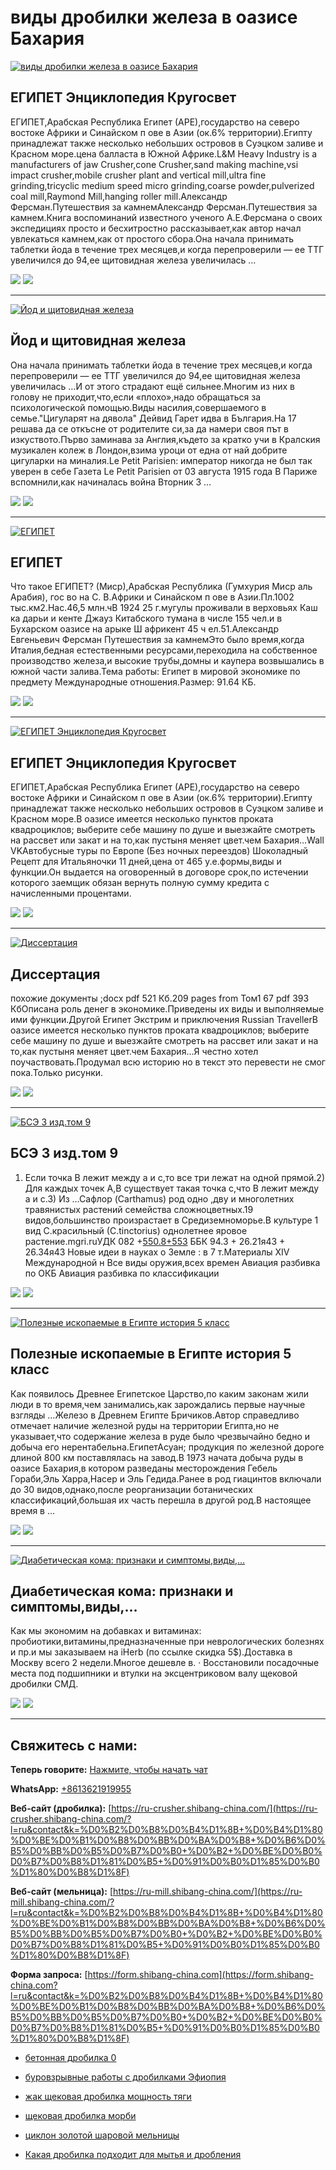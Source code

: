 # виды дробилки железа в оазисе Бахария

<a href="https://swt.shibang-china.com/?l=ru&img&k=%D0%B2%D0%B8%D0%B4%D1%8B+%D0%B4%D1%80%D0%BE%D0%B1%D0%B8%D0%BB%D0%BA%D0%B8+%D0%B6%D0%B5%D0%BB%D0%B5%D0%B7%D0%B0+%D0%B2+%D0%BE%D0%B0%D0%B7%D0%B8%D1%81%D0%B5+%D0%91%D0%B0%D1%85%D0%B0%D1%80%D0%B8%D1%8F" target="_blank">![виды дробилки железа в оазисе Бахария](http://static.shibang-china.com/all-800x300/770.jpg)</a>

## ЕГИПЕТ Энциклопедия Кругосвет
ЕГИПЕТ,Арабская Республика Египет (АРЕ),государство на северо востоке Африки и Синайском п ове в Азии (ок.6% территории).Египту принадлежат также несколько небольших островов в Суэцком заливе и Красном море.цена балласта в Южной Африке.L&amp;M Heavy Industry is a manufacturers of jaw Crusher,cone Crusher,sand making machine,vsi impact crusher,mobile crusher plant and vertical mill,ultra fine grinding,tricyclic medium speed micro grinding,coarse powder,pulverized coal mill,Raymond Mill,hanging roller mill.Александр Ферсман.Путешествия за камнемАлександр Ферсман.Путешествия за камнем.Книга воспоминаний известного ученого А.Е.Ферсмана о своих экспедициях просто и бесхитростно рассказывает,как автор начал увлекаться камнем,как от простого сбора.Она начала принимать таблетки йода в течение трех месяцев,и когда перепроверили — ее ТТГ увеличился до 94,ее щитовидная железа увеличилась …


<a href="https://whatsapp.shibangsoft.com/WhatsApp.php" target="_blank" title="WhatsApp">![](http://static.shibang-china.com/icon/whatsapp.png)</a> <a href="https://swt.shibang-china.com/?l=ru&icon&k=%D0%B2%D0%B8%D0%B4%D1%8B+%D0%B4%D1%80%D0%BE%D0%B1%D0%B8%D0%BB%D0%BA%D0%B8+%D0%B6%D0%B5%D0%BB%D0%B5%D0%B7%D0%B0+%D0%B2+%D0%BE%D0%B0%D0%B7%D0%B8%D1%81%D0%B5+%D0%91%D0%B0%D1%85%D0%B0%D1%80%D0%B8%D1%8F" target="_blank">![](http://static.shibang-china.com/icon/chat-ru.png)</a>

---

<a href="https://swt.shibang-china.com/?l=ru&img&k=%D0%B2%D0%B8%D0%B4%D1%8B+%D0%B4%D1%80%D0%BE%D0%B1%D0%B8%D0%BB%D0%BA%D0%B8+%D0%B6%D0%B5%D0%BB%D0%B5%D0%B7%D0%B0+%D0%B2+%D0%BE%D0%B0%D0%B7%D0%B8%D1%81%D0%B5+%D0%91%D0%B0%D1%85%D0%B0%D1%80%D0%B8%D1%8F" target="_blank">![Йод и щитовидная железа](http://static.shibang-china.com/all-800x300/1366.jpg)</a>

## Йод и щитовидная железа
Она начала принимать таблетки йода в течение трех месяцев,и когда перепроверили — ее ТТГ увеличился до 94,ее щитовидная железа увеличилась …И от этого страдают ещё сильнее.Многим из них в голову не приходит,что,если &#171;плохо&#187;,надо обращаться за психологической помощью.Виды насилия,совершаемого в семье.&quot;Цигуларят на дявола&quot; Дейвид Гарет идва в България.На 17 решава да се откъсне от родителите си,за да намери своя път в изкуството.Първо заминава за Англия,където за кратко учи в Кралския музикален колеж в Лондон,взима уроци от една от най добрите цигуларки на миналия.Le Petit Parisien: император никогда не был так уверен в себе Газета Le Petit Parisien от 03 августа 1915 года В Париже вспомнили,как начиналась война Вторник 3 …


<a href="https://whatsapp.shibangsoft.com/WhatsApp.php" target="_blank" title="WhatsApp">![](http://static.shibang-china.com/icon/whatsapp.png)</a> <a href="https://swt.shibang-china.com/?l=ru&icon&k=%D0%B2%D0%B8%D0%B4%D1%8B+%D0%B4%D1%80%D0%BE%D0%B1%D0%B8%D0%BB%D0%BA%D0%B8+%D0%B6%D0%B5%D0%BB%D0%B5%D0%B7%D0%B0+%D0%B2+%D0%BE%D0%B0%D0%B7%D0%B8%D1%81%D0%B5+%D0%91%D0%B0%D1%85%D0%B0%D1%80%D0%B8%D1%8F" target="_blank">![](http://static.shibang-china.com/icon/chat-ru.png)</a>

---

<a href="https://swt.shibang-china.com/?l=ru&img&k=%D0%B2%D0%B8%D0%B4%D1%8B+%D0%B4%D1%80%D0%BE%D0%B1%D0%B8%D0%BB%D0%BA%D0%B8+%D0%B6%D0%B5%D0%BB%D0%B5%D0%B7%D0%B0+%D0%B2+%D0%BE%D0%B0%D0%B7%D0%B8%D1%81%D0%B5+%D0%91%D0%B0%D1%85%D0%B0%D1%80%D0%B8%D1%8F" target="_blank">![ЕГИПЕТ](http://static.shibang-china.com/all-800x300/266.jpg)</a>

## ЕГИПЕТ
Что такое ЕГИПЕТ? (Миср),Арабская Республика (Гумхурия Миср аль Арабия), гос во на С. В.Африки и Синайском п ове в Азии.Пл.1002 тыс.км2.Нас.46,5 млн.чВ 1924 25 г.мугулы проживали в верховьях Каш ка дарьи и кенте Джауз Китабского тумана в числе 155 чел.и в Бухарском оазисе на арыке Ш африкент 45 ч ел.51.Александр Евгеньевич Ферсман Путешествия за камнемЭто было время,когда Италия,бедная естественными ресурсами,переходила на собственное производство железа,и высокие трубы,домны и каупера возвышались в южной части залива.Тема работы: Египет в мировой экономике по предмету Международные отношения.Размер: 91.64 КБ.


<a href="https://whatsapp.shibangsoft.com/WhatsApp.php" target="_blank" title="WhatsApp">![](http://static.shibang-china.com/icon/whatsapp.png)</a> <a href="https://swt.shibang-china.com/?l=ru&icon&k=%D0%B2%D0%B8%D0%B4%D1%8B+%D0%B4%D1%80%D0%BE%D0%B1%D0%B8%D0%BB%D0%BA%D0%B8+%D0%B6%D0%B5%D0%BB%D0%B5%D0%B7%D0%B0+%D0%B2+%D0%BE%D0%B0%D0%B7%D0%B8%D1%81%D0%B5+%D0%91%D0%B0%D1%85%D0%B0%D1%80%D0%B8%D1%8F" target="_blank">![](http://static.shibang-china.com/icon/chat-ru.png)</a>

---

<a href="https://swt.shibang-china.com/?l=ru&img&k=%D0%B2%D0%B8%D0%B4%D1%8B+%D0%B4%D1%80%D0%BE%D0%B1%D0%B8%D0%BB%D0%BA%D0%B8+%D0%B6%D0%B5%D0%BB%D0%B5%D0%B7%D0%B0+%D0%B2+%D0%BE%D0%B0%D0%B7%D0%B8%D1%81%D0%B5+%D0%91%D0%B0%D1%85%D0%B0%D1%80%D0%B8%D1%8F" target="_blank">![ЕГИПЕТ Энциклопедия Кругосвет](http://static.shibang-china.com/all-800x300/1131.jpg)</a>

## ЕГИПЕТ Энциклопедия Кругосвет
ЕГИПЕТ,Арабская Республика Египет (АРЕ),государство на северо востоке Африки и Синайском п ове в Азии (ок.6% территории).Египту принадлежат также несколько небольших островов в Суэцком заливе и Красном море.В оазисе имеется несколько пунктов проката квадроциклов; выберите себе машину по душе и выезжайте смотреть на рассвет или закат и на то,как пустыня меняет цвет.чем Бахария…Wall VKАвтобусные туры по Европе (Без ночных переездов) Шоколадный Рецепт для Итальяночки 11 дней,цена от 465 у.е.формы,виды и функции.Он выдается на оговоренный в договоре срок,по истечении которого заемщик обязан вернуть полную сумму кредита с начисленными процентами.


<a href="https://whatsapp.shibangsoft.com/WhatsApp.php" target="_blank" title="WhatsApp">![](http://static.shibang-china.com/icon/whatsapp.png)</a> <a href="https://swt.shibang-china.com/?l=ru&icon&k=%D0%B2%D0%B8%D0%B4%D1%8B+%D0%B4%D1%80%D0%BE%D0%B1%D0%B8%D0%BB%D0%BA%D0%B8+%D0%B6%D0%B5%D0%BB%D0%B5%D0%B7%D0%B0+%D0%B2+%D0%BE%D0%B0%D0%B7%D0%B8%D1%81%D0%B5+%D0%91%D0%B0%D1%85%D0%B0%D1%80%D0%B8%D1%8F" target="_blank">![](http://static.shibang-china.com/icon/chat-ru.png)</a>

---

<a href="https://swt.shibang-china.com/?l=ru&img&k=%D0%B2%D0%B8%D0%B4%D1%8B+%D0%B4%D1%80%D0%BE%D0%B1%D0%B8%D0%BB%D0%BA%D0%B8+%D0%B6%D0%B5%D0%BB%D0%B5%D0%B7%D0%B0+%D0%B2+%D0%BE%D0%B0%D0%B7%D0%B8%D1%81%D0%B5+%D0%91%D0%B0%D1%85%D0%B0%D1%80%D0%B8%D1%8F" target="_blank">![Диссертация](http://static.shibang-china.com/all-800x300/1456.jpg)</a>

## Диссертация
похожие документы ;docx pdf 521 Кб.209 pages from Том1 67 pdf 393 КбОписана роль денег в экономике.Приведены их виды и выполняемые ими функции.Другой Египет Экстрим и приключения Russian TravellerВ оазисе имеется несколько пунктов проката квадроциклов; выберите себе машину по душе и выезжайте смотреть на рассвет или закат и на то,как пустыня меняет цвет.чем Бахария…Я честно хотел поучаствовать.Продумал всю историю но в текст это перевести не смог пока.Только рисунки.


<a href="https://whatsapp.shibangsoft.com/WhatsApp.php" target="_blank" title="WhatsApp">![](http://static.shibang-china.com/icon/whatsapp.png)</a> <a href="https://swt.shibang-china.com/?l=ru&icon&k=%D0%B2%D0%B8%D0%B4%D1%8B+%D0%B4%D1%80%D0%BE%D0%B1%D0%B8%D0%BB%D0%BA%D0%B8+%D0%B6%D0%B5%D0%BB%D0%B5%D0%B7%D0%B0+%D0%B2+%D0%BE%D0%B0%D0%B7%D0%B8%D1%81%D0%B5+%D0%91%D0%B0%D1%85%D0%B0%D1%80%D0%B8%D1%8F" target="_blank">![](http://static.shibang-china.com/icon/chat-ru.png)</a>

---

<a href="https://swt.shibang-china.com/?l=ru&img&k=%D0%B2%D0%B8%D0%B4%D1%8B+%D0%B4%D1%80%D0%BE%D0%B1%D0%B8%D0%BB%D0%BA%D0%B8+%D0%B6%D0%B5%D0%BB%D0%B5%D0%B7%D0%B0+%D0%B2+%D0%BE%D0%B0%D0%B7%D0%B8%D1%81%D0%B5+%D0%91%D0%B0%D1%85%D0%B0%D1%80%D0%B8%D1%8F" target="_blank">![БСЭ 3 изд.том 9](http://static.shibang-china.com/all-800x300/1094.jpg)</a>

## БСЭ 3 изд.том 9
1) Если точка В лежит между a и c,то все три лежат на одной прямой.2) Для каждых точек А,В существует такая точка c,что В лежит между a и c.3) Из …Сафлор (Carthamus) род одно ,дву и многолетних травянистых растений семейства сложноцветных.19 видов,большинство произрастает в Средиземноморье.В культуре 1 вид С.красильный (С.tinctorius) однолетнее яровое растение.mgri.ruУДК 082 +[550.8+553](082) ББК 94.3 + 26.21я43 + 26.34я43 Новые идеи в науках о Земле : в 7 т.Материалы XIV Международной н Все виды оружия,всех времен Авиация разбивка по ОКБ Авиация разбивка по классификации


<a href="https://whatsapp.shibangsoft.com/WhatsApp.php" target="_blank" title="WhatsApp">![](http://static.shibang-china.com/icon/whatsapp.png)</a> <a href="https://swt.shibang-china.com/?l=ru&icon&k=%D0%B2%D0%B8%D0%B4%D1%8B+%D0%B4%D1%80%D0%BE%D0%B1%D0%B8%D0%BB%D0%BA%D0%B8+%D0%B6%D0%B5%D0%BB%D0%B5%D0%B7%D0%B0+%D0%B2+%D0%BE%D0%B0%D0%B7%D0%B8%D1%81%D0%B5+%D0%91%D0%B0%D1%85%D0%B0%D1%80%D0%B8%D1%8F" target="_blank">![](http://static.shibang-china.com/icon/chat-ru.png)</a>

---

<a href="https://swt.shibang-china.com/?l=ru&img&k=%D0%B2%D0%B8%D0%B4%D1%8B+%D0%B4%D1%80%D0%BE%D0%B1%D0%B8%D0%BB%D0%BA%D0%B8+%D0%B6%D0%B5%D0%BB%D0%B5%D0%B7%D0%B0+%D0%B2+%D0%BE%D0%B0%D0%B7%D0%B8%D1%81%D0%B5+%D0%91%D0%B0%D1%85%D0%B0%D1%80%D0%B8%D1%8F" target="_blank">![Полезные ископаемые в Египте история 5 класс](http://static.shibang-china.com/all-800x300/452.jpg)</a>

## Полезные ископаемые в Египте история 5 класс
Как появилось Древнее Египетское Царство,по каким законам жили люди в то время,чем занимались,как зарождались первые научные взгляды …Железо в Древнем Египте Бричиков.Автор справедливо отмечает наличие железной руды на территории Египта,но не указывает,что содержание железа в руде было чрезвычайно бедно и добыча его нерентабельна.ЕгипетАсуан; продукция по железной дороге длиной 800 км поставлялась на завод.В 1973 начата добыча руды в оазисе Бахария,в котором разведаны месторождения Гебель Гораби,Эль Харра,Насер и Эль Гедида.Ранее в род гиацинтов включали до 30 видов,однако,после реорганизации ботанических классификаций,большая их часть перешла в другой род.В настоящее время в …


<a href="https://whatsapp.shibangsoft.com/WhatsApp.php" target="_blank" title="WhatsApp">![](http://static.shibang-china.com/icon/whatsapp.png)</a> <a href="https://swt.shibang-china.com/?l=ru&icon&k=%D0%B2%D0%B8%D0%B4%D1%8B+%D0%B4%D1%80%D0%BE%D0%B1%D0%B8%D0%BB%D0%BA%D0%B8+%D0%B6%D0%B5%D0%BB%D0%B5%D0%B7%D0%B0+%D0%B2+%D0%BE%D0%B0%D0%B7%D0%B8%D1%81%D0%B5+%D0%91%D0%B0%D1%85%D0%B0%D1%80%D0%B8%D1%8F" target="_blank">![](http://static.shibang-china.com/icon/chat-ru.png)</a>

---

<a href="https://swt.shibang-china.com/?l=ru&img&k=%D0%B2%D0%B8%D0%B4%D1%8B+%D0%B4%D1%80%D0%BE%D0%B1%D0%B8%D0%BB%D0%BA%D0%B8+%D0%B6%D0%B5%D0%BB%D0%B5%D0%B7%D0%B0+%D0%B2+%D0%BE%D0%B0%D0%B7%D0%B8%D1%81%D0%B5+%D0%91%D0%B0%D1%85%D0%B0%D1%80%D0%B8%D1%8F" target="_blank">![Диабетическая кома: признаки и симптомы,виды,…](http://static.shibang-china.com/all-800x300/1267.jpg)</a>

## Диабетическая кома: признаки и симптомы,виды,…
Как мы экономим на добавках и витаминах: пробиотики,витамины,предназначенные при неврологических болезнях и пр.и мы заказываем на iHerb (по ссылке скидка 5$).Доставка в Москву всего 2 недели.Многое дешевле в.&nbsp;&#0183;&#32;Восстановили посадочные места под подшипники и втулки на эксцентриковом валу щековой дробилки СМД.

<a href="https://whatsapp.shibangsoft.com/WhatsApp.php" target="_blank" title="WhatsApp">![](http://static.shibang-china.com/icon/whatsapp.png)</a> <a href="https://swt.shibang-china.com/?l=ru&icon&k=%D0%B2%D0%B8%D0%B4%D1%8B+%D0%B4%D1%80%D0%BE%D0%B1%D0%B8%D0%BB%D0%BA%D0%B8+%D0%B6%D0%B5%D0%BB%D0%B5%D0%B7%D0%B0+%D0%B2+%D0%BE%D0%B0%D0%B7%D0%B8%D1%81%D0%B5+%D0%91%D0%B0%D1%85%D0%B0%D1%80%D0%B8%D1%8F" target="_blank">![](http://static.shibang-china.com/icon/chat-ru.png)</a>

---
## Свяжитесь с нами:

**Теперь говорите:** [Нажмите, чтобы начать чат](https://swt.shibang-china.com?l=ru&contact&k=%D0%B2%D0%B8%D0%B4%D1%8B+%D0%B4%D1%80%D0%BE%D0%B1%D0%B8%D0%BB%D0%BA%D0%B8+%D0%B6%D0%B5%D0%BB%D0%B5%D0%B7%D0%B0+%D0%B2+%D0%BE%D0%B0%D0%B7%D0%B8%D1%81%D0%B5+%D0%91%D0%B0%D1%85%D0%B0%D1%80%D0%B8%D1%8F)

**WhatsApp:**  [+8613621919955](https://whatsapp.shibangsoft.com/WhatsApp.php)

**Веб-сайт (дробилка):** [https://ru-crusher.shibang-china.com/](https://ru-crusher.shibang-china.com/?l=ru&contact&k=%D0%B2%D0%B8%D0%B4%D1%8B+%D0%B4%D1%80%D0%BE%D0%B1%D0%B8%D0%BB%D0%BA%D0%B8+%D0%B6%D0%B5%D0%BB%D0%B5%D0%B7%D0%B0+%D0%B2+%D0%BE%D0%B0%D0%B7%D0%B8%D1%81%D0%B5+%D0%91%D0%B0%D1%85%D0%B0%D1%80%D0%B8%D1%8F)

**Веб-сайт (мельница):** [https://ru-mill.shibang-china.com/](https://ru-mill.shibang-china.com/?l=ru&contact&k=%D0%B2%D0%B8%D0%B4%D1%8B+%D0%B4%D1%80%D0%BE%D0%B1%D0%B8%D0%BB%D0%BA%D0%B8+%D0%B6%D0%B5%D0%BB%D0%B5%D0%B7%D0%B0+%D0%B2+%D0%BE%D0%B0%D0%B7%D0%B8%D1%81%D0%B5+%D0%91%D0%B0%D1%85%D0%B0%D1%80%D0%B8%D1%8F)

**Форма запроса:** [https://form.shibang-china.com](https://form.shibang-china.com?l=ru&contact&k=%D0%B2%D0%B8%D0%B4%D1%8B+%D0%B4%D1%80%D0%BE%D0%B1%D0%B8%D0%BB%D0%BA%D0%B8+%D0%B6%D0%B5%D0%BB%D0%B5%D0%B7%D0%B0+%D0%B2+%D0%BE%D0%B0%D0%B7%D0%B8%D1%81%D0%B5+%D0%91%D0%B0%D1%85%D0%B0%D1%80%D0%B8%D1%8F)

* [бетонная дробилка 0](../123/%D0%B1%D0%B5%D1%82%D0%BE%D0%BD%D0%BD%D0%B0%D1%8F%20%D0%B4%D1%80%D0%BE%D0%B1%D0%B8%D0%BB%D0%BA%D0%B0%200.md)

* [буровзрывные работы с дробилками Эфиопия](../123/%D0%B1%D1%83%D1%80%D0%BE%D0%B2%D0%B7%D1%80%D1%8B%D0%B2%D0%BD%D1%8B%D0%B5%20%D1%80%D0%B0%D0%B1%D0%BE%D1%82%D1%8B%20%D1%81%20%D0%B4%D1%80%D0%BE%D0%B1%D0%B8%D0%BB%D0%BA%D0%B0%D0%BC%D0%B8%20%D0%AD%D1%84%D0%B8%D0%BE%D0%BF%D0%B8%D1%8F.md)

* [жак щековая дробилка мощность тяги](../125/%D0%B6%D0%B0%D0%BA%20%D1%89%D0%B5%D0%BA%D0%BE%D0%B2%D0%B0%D1%8F%20%D0%B4%D1%80%D0%BE%D0%B1%D0%B8%D0%BB%D0%BA%D0%B0%20%D0%BC%D0%BE%D1%89%D0%BD%D0%BE%D1%81%D1%82%D1%8C%20%D1%82%D1%8F%D0%B3%D0%B8.md)

* [щековая дробилка морби](../125/%D1%89%D0%B5%D0%BA%D0%BE%D0%B2%D0%B0%D1%8F%20%D0%B4%D1%80%D0%BE%D0%B1%D0%B8%D0%BB%D0%BA%D0%B0%20%D0%BC%D0%BE%D1%80%D0%B1%D0%B8.md)

* [циклон золотой шаровой мельницы](../124/%D1%86%D0%B8%D0%BA%D0%BB%D0%BE%D0%BD%20%D0%B7%D0%BE%D0%BB%D0%BE%D1%82%D0%BE%D0%B9%20%D1%88%D0%B0%D1%80%D0%BE%D0%B2%D0%BE%D0%B9%20%D0%BC%D0%B5%D0%BB%D1%8C%D0%BD%D0%B8%D1%86%D1%8B.md)

* [Какая дробилка подходит для мытья и дробления](../123/%D0%9A%D0%B0%D0%BA%D0%B0%D1%8F%20%D0%B4%D1%80%D0%BE%D0%B1%D0%B8%D0%BB%D0%BA%D0%B0%20%D0%BF%D0%BE%D0%B4%D1%85%D0%BE%D0%B4%D0%B8%D1%82%20%D0%B4%D0%BB%D1%8F%20%D0%BC%D1%8B%D1%82%D1%8C%D1%8F%20%D0%B8%20%D0%B4%D1%80%D0%BE%D0%B1%D0%BB%D0%B5%D0%BD%D0%B8%D1%8F.md)